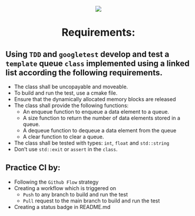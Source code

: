 <p align=center>
    <a href="https://github.com/YunruKnowledge/Test-Project-CI-GTest-Example/actions/workflows/requirement-test.yml">
        <img src="https://github.com/YunruKnowledge/Test-Project-CI-GTest-Example/actions/workflows/requirement-test.yml/badge.svg">
    </a>
</p>

<h1 align=center>Requirements:</h1>

## Using `TDD` and `googletest` develop and test a `template` queue `class` implemented using a linked list according the following requirements.

- The class shall be uncopayable and moveable.
- To build and run the test, use a cmake file.
- Ensure that the dynamically allocated memory blocks are released
- The class shall provide the following functions:
    - An enqueue function to enqueue a data element to a queue.
    - A size function to return the number of data elements stored in a queue.
    - A dequeue function to dequeue a data element from the queue
    - A clear function to clear a queue.
- The class shall be tested with types: `int`, `float` and `std::string`
- Don’t use `std::exit` or `assert` in the `class`.

## Practice CI by:

- Following the `Github Flow` strategy
- Creating a workflow which is triggered on
    - `Push` to any branch to build and run the test
    - `Pull` request to the main branch to build and run the test
- Creating a status badge in README.md
